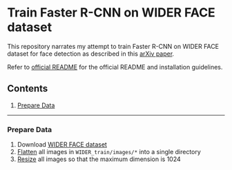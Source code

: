 # Train Faster R-CNN on WIDER FACE dataset

This repository narrates my attempt to train Faster R-CNN on WIDER FACE dataset for face detection as described in this [arXiv paper](https://arxiv.org/abs/1606.03473).

Refer to [official README](./README_official.md) for the official README and installation guidelines.

## Contents
1. [Prepare Data](#prepare-data)

---

### Prepare Data

1. Download [WIDER FACE dataset](http://mmlab.ie.cuhk.edu.hk/projects/WIDERFace/)
2. [Flatten](./scripts/flatten.py) all images in `WIDER_train/images/*` into a single directory
3. [Resize](./scripts/resize.sh) all images so that the maximum dimension is 1024



